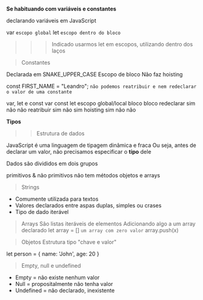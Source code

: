 **Se habituando com variáveis e constantes**

declarando variáveis em JavaScript

var `escopo global`
let `escopo dentro do bloco`

>>>Indicado usarmos let em escopos, utilizando dentro dos laços

>Constantes

Declarada em SNAKE_UPPER_CASE
Escopo de bloco
Não faz hoisting

const FIRST_NAME = "Leandro";
`não podemos reatribuir e nem redeclarar o valor de uma constante`

var, let e const
                var             const           let
escopo      global/local        bloco         bloco
redeclarar      sim             não           não
reatribuir      sim             não           sim
hoisting        sim             não           não

**Tipos**

>>Estrutura de dados

JavaScript é uma linguagem de tipagem dinâmica e fraca
Ou seja, antes de declarar um valor, não precisamos especificar o **tipo** dele

Dados são divididos em dois grupos

primitivos           &           não primitivos
não tem métodos                 objetos e arrays

>Strings
- Comumente utilizada para textos
- Valores declarados entre aspas duplas, simples ou crases
- Tipo de dado iterável

>Arrays
São listas iteráveis de elementos
Adicionando algo a um array declarado 
let array = [] `um array com zero valor`
array.push(x)

>Objetos
Estrutura tipo "chave e valor"

let person = {
    name: 'John',
    age: 20
}

>Empty, null e undefined
- Empty = não existe nenhum valor 
- Null = propositalmente não tenha valor
- Undefined = não declarado, inexistente
  
